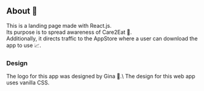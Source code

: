 ## About 🤔

This is a landing page made with React.js.\
Its purpose is to spread awareness of Care2Eat 📣.\
Additionally, it directs traffic to the AppStore where a user can download the app to use 📈.  

### Design

The logo for this app was designed by Gina 🎨.\ The design for this web app uses vanilla CSS.
